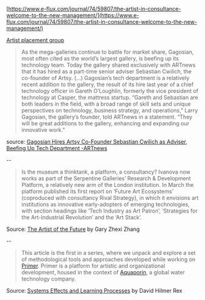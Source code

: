 ---
---

[https://www.e-flux.com/journal/74/59807/the-artist-in-consultance-welcome-to-the-new-management/](https://www.e-flux.com/journal/74/59807/the-artist-in-consultance-welcome-to-the-new-management/)

[Artist placement group](https://en.contextishalfthework.net/about-apg/artist-placement-group/)

>As the mega-galleries continue to battle for market share, Gagosian, most often cited as the world’s largest gallery, is beefing up its technology team. Today the gallery shared exclusively with ARTnews that it has hired as a part-time senior adviser Sebastian Cwilich, the co-founder of Artsy. (...)
>Gagosian’s tech department is a relatively recent addition to the gallery, the result of its hire last year of a chief technology officer in Gareth O’Loughlin, formerly the vice president of technology at Casper, the mattress startup.
>“Gareth and Sebastian are both leaders in the field, with a broad range of skill sets and unique perspectives on technology, business strategy, and operations,” Larry Gagosian, the gallery’s founder, told ARTnews in a statement. “They will be great additions to the gallery, enhancing and expanding our innovative work.”

source: [Gagosian Hires Artsy Co-Founder Sebastian Cwilich as Adviser, Beefing Up Tech Department -ARTnews](http://www.artnews.com/2019/06/24/gagosian-sebastian-cwilich-artsy/)

--

> Is the museum a thinktank, a platform, a consultancy? Ivanova now works as part of the Serpentine Galleries’ Research & Development Platform, a relatively new arm of the London institution. In March the platform published its first report on ‘Future Art Ecosystems’ (coproduced with consultancy Rival Strategy), in which it envisions art institutions as innovative early-adopters of emerging technologies, with section headings like ‘Tech Industry as Art Patron’, ‘Strategies for the Art-Industrial Revolution’ and the ‘Art Stack’.

Source: [The Artist of the Future](https://artreview.com/back-to-the-drawing-board/) by Gary Zhexi Zhang

--

> This article is the first in a series, where we unpack and explore a set of methodological tools and approaches developed while working on [Primer](http://www.primer.dk/). Primer is a platform for artistic and organizational development, housed in the context of [Aquaporin](https://aquaporin.dk/), a global water technology company.

Source: [Systems Effects and Learning Processes](https://medium.com/diakron/systems-effects-and-learning-processes-d6069e9c536a) by David Hilmer Rex
